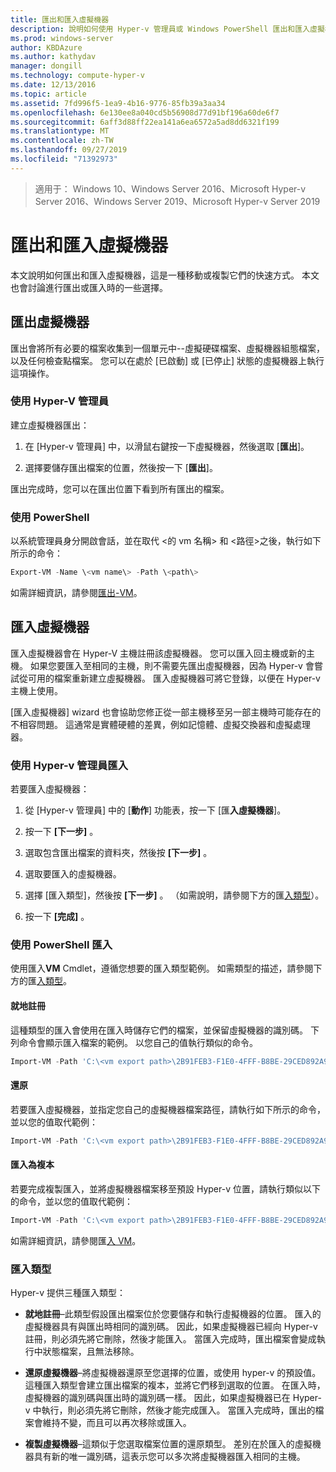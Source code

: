 ```yaml
---
title: 匯出和匯入虛擬機器
description: 說明如何使用 Hyper-v 管理員或 Windows PowerShell 匯出和匯入虛擬機器。
ms.prod: windows-server
author: KBDAzure
ms.author: kathydav
manager: dongill
ms.technology: compute-hyper-v
ms.date: 12/13/2016
ms.topic: article
ms.assetid: 7fd996f5-1ea9-4b16-9776-85fb39a3aa34
ms.openlocfilehash: 6e130ee8a040cd5b56908d77d91bf196a60de6f7
ms.sourcegitcommit: 6aff3d88ff22ea141a6ea6572a5ad8dd6321f199
ms.translationtype: MT
ms.contentlocale: zh-TW
ms.lasthandoff: 09/27/2019
ms.locfileid: "71392973"
---
```

>適用于： Windows 10、Windows Server 2016、Microsoft Hyper-v Server 2016、Windows Server 2019、Microsoft Hyper-v Server 2019

# <a name="export-and-import-virtual-machines"></a>匯出和匯入虛擬機器

本文說明如何匯出和匯入虛擬機器，這是一種移動或複製它們的快速方式。 本文也會討論進行匯出或匯入時的一些選擇。

## <a name="export-a-virtual-machine"></a>匯出虛擬機器

匯出會將所有必要的檔案收集到一個單元中--虛擬硬碟檔案、虛擬機器組態檔案，以及任何檢查點檔案。 您可以在處於 [已啟動] 或 [已停止] 狀態的虛擬機器上執行這項操作。

### <a name="using-hyper-v-manager"></a>使用 Hyper-V 管理員

建立虛擬機器匯出：

1. 在 [Hyper-v 管理員] 中，以滑鼠右鍵按一下虛擬機器，然後選取 [**匯出**]。

2. 選擇要儲存匯出檔案的位置，然後按一下 [**匯出**]。

匯出完成時，您可以在匯出位置下看到所有匯出的檔案。

### <a name="using-powershell"></a>使用 PowerShell

以系統管理員身分開啟會話，並在取代 \<的 vm 名稱\> 和 \<路徑\>之後，執行如下所示的命令：

```powershell
Export-VM -Name \<vm name\> -Path \<path\>
```

如需詳細資訊，請參閱[匯出-VM](https://docs.microsoft.com/powershell/module/hyper-v/export-vm)。

## <a name="import-a-virtual-machine"></a>匯入虛擬機器 

匯入虛擬機器會在 Hyper-V 主機註冊該虛擬機器。 您可以匯入回主機或新的主機。 如果您要匯入至相同的主機，則不需要先匯出虛擬機器，因為 Hyper-v 會嘗試從可用的檔案重新建立虛擬機器。 匯入虛擬機器可將它登錄，以便在 Hyper-v 主機上使用。

[匯入虛擬機器] wizard 也會協助您修正從一部主機移至另一部主機時可能存在的不相容問題。 這通常是實體硬體的差異，例如記憶體、虛擬交換器和虛擬處理器。

### <a name="import-using-hyper-v-manager"></a>使用 Hyper-v 管理員匯入

若要匯入虛擬機器：

1. 從 [Hyper-v 管理員] 中的 [**動作**] 功能表，按一下 [匯**入虛擬機器**]。

2. 按一下 **\[下一步\]** 。

3. 選取包含匯出檔案的資料夾，然後按 **[下一步]** 。

4. 選取要匯入的虛擬機器。

5. 選擇 [匯入類型]，然後按 **[下一步]** 。 （如需說明，請參閱下方的匯[入類型](#import-types)）。

6. 按一下 **[完成]** 。

### <a name="import-using-powershell"></a>使用 PowerShell 匯入

使用匯入**VM** Cmdlet，遵循您想要的匯入類型範例。 如需類型的描述，請參閱下方的匯[入類型](#import-types)。 

#### <a name="register-in-place"></a>就地註冊

這種類型的匯入會使用在匯入時儲存它們的檔案，並保留虛擬機器的識別碼。 下列命令會顯示匯入檔案的範例。 以您自己的值執行類似的命令。

```powershell
Import-VM -Path 'C:\<vm export path>\2B91FEB3-F1E0-4FFF-B8BE-29CED892A95A.vmcx' 
```

#### <a name="restore"></a>還原

若要匯入虛擬機器，並指定您自己的虛擬機器檔案路徑，請執行如下所示的命令，並以您的值取代範例：

```powershell
Import-VM -Path 'C:\<vm export path>\2B91FEB3-F1E0-4FFF-B8BE-29CED892A95A.vmcx' -Copy -VhdDestinationPath 'D:\Virtual Machines\WIN10DOC' -VirtualMachinePath 'D:\Virtual Machines\WIN10DOC'
```

#### <a name="import-as-a-copy"></a>匯入為複本

若要完成複製匯入，並將虛擬機器檔案移至預設 Hyper-v 位置，請執行類似以下的命令，並以您的值取代範例：

``` PowerShell
Import-VM -Path 'C:\<vm export path>\2B91FEB3-F1E0-4FFF-B8BE-29CED892A95A.vmcx' -Copy -GenerateNewId
```

如需詳細資訊，請參閱匯[入 VM](https://docs.microsoft.com/powershell/module/hyper-v/import-vm)。

### <a name="import-types"></a>匯入類型

Hyper-v 提供三種匯入類型：

- **就地註冊**–此類型假設匯出檔案位於您要儲存和執行虛擬機器的位置。 匯入的虛擬機器具有與匯出時相同的識別碼。 因此，如果虛擬機器已經向 Hyper-v 註冊，則必須先將它刪除，然後才能匯入。 當匯入完成時，匯出檔案會變成執行中狀態檔案，且無法移除。

- **還原虛擬機器**–將虛擬機器還原至您選擇的位置，或使用 hyper-v 的預設值。 這種匯入類型會建立匯出檔案的複本，並將它們移到選取的位置。 在匯入時，虛擬機器的識別碼與匯出時的識別碼一樣。 因此，如果虛擬機器已在 Hyper-v 中執行，則必須先將它刪除，然後才能完成匯入。 當匯入完成時，匯出的檔案會維持不變，而且可以再次移除或匯入。

- **複製虛擬機器**–這類似于您選取檔案位置的還原類型。 差別在於匯入的虛擬機器具有新的唯一識別碼，這表示您可以多次將虛擬機器匯入相同的主機。

